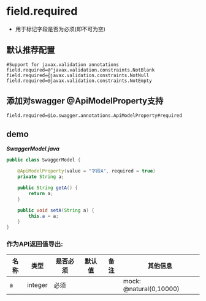 # field.required

- 用于标记字段是否为必须(即不可为空)

## 默认推荐配置

```properties
#Support for javax.validation annotations
field.required=@"javax.validation.constraints.NotBlank
field.required=@javax.validation.constraints.NotNull
field.required=@javax.validation.constraints.NotEmpty
```

## 添加对swagger @ApiModelProperty支持

```properties
field.required=@io.swagger.annotations.ApiModelProperty#required
```

## demo

***SwaggerModel.java***

```java
public class SwaggerModel {

    @ApiModelProperty(value = "字段A", required = true)
    private String a;

    public String getA() {
        return a;
    }

    public void setA(String a) {
        this.a = a;
    }
}
```


### 作为API返回值导出:

| 名称 | 类型 | 是否必须 | 默认值 | 备注 | 其他信息 |
| --- | --- | --- | --- | --- | --- |
| a |	integer | 必须 |  |  | mock: @natural(0,10000) |